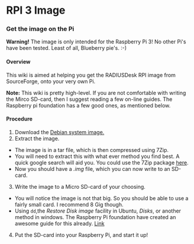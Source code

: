 # RPI 3 Image

### Get the image on the Pi

__Warning!__ The image is only intended for the Raspberry Pi 3! No other Pi's have been tested. Least of all, Blueberry pie's. :-)

#### Overview
This wiki is aimed at helping you get the RADIUSDesk RPI image from SourceForge, onto your very own Pi.

__Note:__ This wiki is pretty high-level. If you are not comfortable with writing the Mirco SD-card, then I suggest reading a few on-line guides. The Raspberry pi foundation has a few good ones, as mentioned below.

#### Procedure
1. Download the [Debian system image.](https://sourceforge.net/projects/radiusdesk/files/RaspberryPi/)
2. Extract the image.
  * The image is in a tar file, which is then compressed using 7Zip.
  * You will need to extract this with what ever method you find best. A quick google search will aid you. You could use the 7Zip package [here](http://www.7-zip.org/download.html).
  * Now you should have a *.img* file, which you can now write to an SD-card.
3. Write the image to a Micro SD-card of your choosing.
  * You will notice the image is not that big. So you should be able to use a fairly small card. I recommend 8 Gig though.
  * Using `dd`,the *Restore Disk image* facility in Ubuntu, *Disks*, or another method in windows. The Raspberry Pi foundation have created an awesome guide for this already. [Link](https://www.raspberrypi.org/documentation/installation/installing-images/)
4. Put the SD-card into your Raspberry Pi, and start it up!
